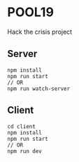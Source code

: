 # POOL19

Hack the crisis project

## Server

```
npm install
npm run start
// OR
npm run watch-server
```

## Client

```
cd client
npm install
npm run start
// OR
npm run dev
```

